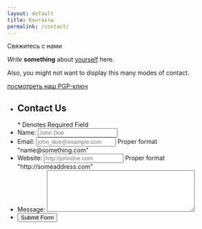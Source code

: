 ```yaml
---
layout: default
title: Контакты
permalink: /contact/
---
```

<p>Свяжитесь с нами</p>

<div id="NhhZEh4E" data-formid="e41575620527i9a" class="_Forms_generate"></div>

_Write_ **something** about [yourself](https://www.google.com/search?q=who+am+i) here.

Also, you might not want to display this many modes of contact.

[посмотреть наш PGP-ключ](/pgp)



<form class="contact_form" action="/" method="post" name="contact_form" id="e41575620527i9a">
    <input name="forms" type="hidden" class="formid" value="e41575620527i9a">
    <ul>
        <li>
             <h2>Contact Us</h2>
             <span class="required_notification">* Denotes Required Field</span>
        </li>
        <li>
            <label for="name">Name:</label>
            <input type="text"  placeholder="John Doe" required />
        </li>
        <li>
            <label for="email">Email:</label>
            <input type="email" name="email" placeholder="john_doe@example.com" required />
            <span class="form_hint">Proper format "name@something.com"</span>
        </li>
        <li>
            <label for="website">Website:</label>
            <input type="url" name="website" placeholder="http://johndoe.com" required pattern="(http|https)://.+"/>
            <span class="form_hint">Proper format "http://someaddress.com"</span>
        </li>
        <li>
            <label for="message">Message:</label>
            <textarea class="" name="message" cols="40" rows="6" required ></textarea>
        </li>
        <li>
        	<button class="submit" type="submit">Submit Form</button>
        </li>
    </ul>
</form>
